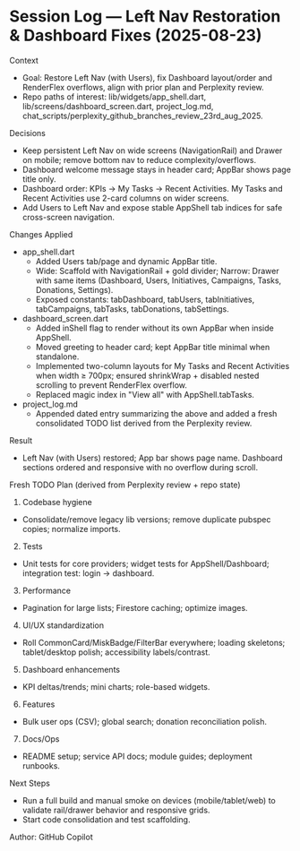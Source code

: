 # Session Log — Left Nav Restoration & Dashboard Fixes (2025-08-23)

Context
- Goal: Restore Left Nav (with Users), fix Dashboard layout/order and RenderFlex overflows, align with prior plan and Perplexity review.
- Repo paths of interest: lib/widgets/app_shell.dart, lib/screens/dashboard_screen.dart, project_log.md, chat_scripts/perplexity_github_branches_review_23rd_aug_2025.

Decisions
- Keep persistent Left Nav on wide screens (NavigationRail) and Drawer on mobile; remove bottom nav to reduce complexity/overflows.
- Dashboard welcome message stays in header card; AppBar shows page title only.
- Dashboard order: KPIs → My Tasks → Recent Activities. My Tasks and Recent Activities use 2-card columns on wider screens.
- Add Users to Left Nav and expose stable AppShell tab indices for safe cross-screen navigation.

Changes Applied
- app_shell.dart
  - Added Users tab/page and dynamic AppBar title.
  - Wide: Scaffold with NavigationRail + gold divider; Narrow: Drawer with same items (Dashboard, Users, Initiatives, Campaigns, Tasks, Donations, Settings).
  - Exposed constants: tabDashboard, tabUsers, tabInitiatives, tabCampaigns, tabTasks, tabDonations, tabSettings.
- dashboard_screen.dart
  - Added inShell flag to render without its own AppBar when inside AppShell.
  - Moved greeting to header card; kept AppBar title minimal when standalone.
  - Implemented two-column layouts for My Tasks and Recent Activities when width ≥ 700px; ensured shrinkWrap + disabled nested scrolling to prevent RenderFlex overflow.
  - Replaced magic index in "View all" with AppShell.tabTasks.
- project_log.md
  - Appended dated entry summarizing the above and added a fresh consolidated TODO list derived from the Perplexity review.

Result
- Left Nav (with Users) restored; App bar shows page name. Dashboard sections ordered and responsive with no overflow during scroll.

Fresh TODO Plan (derived from Perplexity review + repo state)
1) Codebase hygiene
- Consolidate/remove legacy lib versions; remove duplicate pubspec copies; normalize imports.
2) Tests
- Unit tests for core providers; widget tests for AppShell/Dashboard; integration test: login → dashboard.
3) Performance
- Pagination for large lists; Firestore caching; optimize images.
4) UI/UX standardization
- Roll CommonCard/MiskBadge/FilterBar everywhere; loading skeletons; tablet/desktop polish; accessibility labels/contrast.
5) Dashboard enhancements
- KPI deltas/trends; mini charts; role-based widgets.
6) Features
- Bulk user ops (CSV); global search; donation reconciliation polish.
7) Docs/Ops
- README setup; service API docs; module guides; deployment runbooks.

Next Steps
- Run a full build and manual smoke on devices (mobile/tablet/web) to validate rail/drawer behavior and responsive grids.
- Start code consolidation and test scaffolding.

Author: GitHub Copilot

